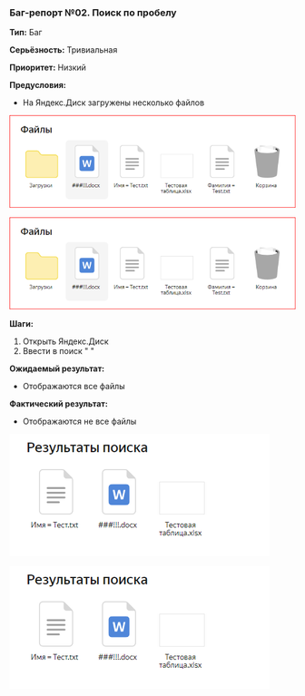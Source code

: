### Баг-репорт №02. Поиск по пробелу

**Тип:** Баг

**Серьёзность:** Тривиальная

**Приоритет:** Низкий

**Предусловия:**
- На Яндекс.Диск загружены несколько файлов

![Скриншот файлов(локальный)](\Task_T2\Screens\Screen2.png "Скриншот файлов")

![Скриншот файлов(гит)](https://github.com/Cloud146/SDET-UnitT-Functional-Testing-Test-Design/blob/TaskT2-BugReport/Task_T2/Screens/Screen2.png "Скриншот файлов")


**Шаги:**
1. Открыть Яндекс.Диск
2. Ввести в поиск " "

**Ожидаемый результат:**
- Отображаются все файлы

**Фактический результат:**
- Отображаются не все файлы

![Скриншот фактического результата(локальный)](\Task_T2\Screens\Screen3.png "Скриншот фактического результата")

![Скриншот фактического результата(гит)](https://github.com/Cloud146/SDET-UnitT-Functional-Testing-Test-Design/blob/TaskT2-BugReport/Task_T2/Screens/Screen3.png "Скриншот фактического результата")
